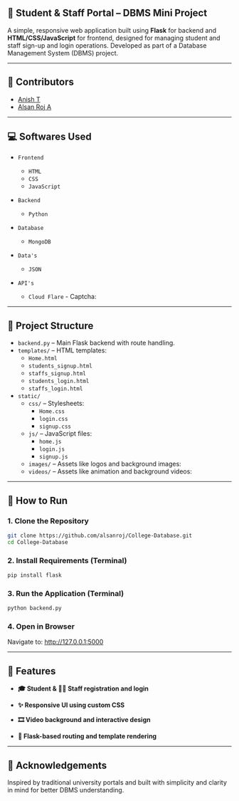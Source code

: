 ## 🏫 Student & Staff Portal – DBMS Mini Project

A simple, responsive web application built using **Flask** for backend and **HTML/CSS/JavaScript** for frontend, designed for managing student and staff sign-up and login operations. Developed as part of a Database Management System (DBMS) project.

---

## 👥 Contributors

- [Anish T](https://www.linkedin.com/in/anish-t)
- [Alsan Roj A](https://www.linkedin.com/in/alsan-roj-a-a01116295)

---

## 💻 Softwares Used

- `Frontend`
  - `HTML`
  - `CSS`
  - `JavaScript`

- `Backend`
  - `Python`

- `Database`
  - `MongoDB`

- `Data's`
  - `JSON`

- `API's`
  - `Cloud Flare` - Captcha:

---

## 📂 Project Structure

- `backend.py` – Main Flask backend with route handling.
- `templates/` – HTML templates:
  - `Home.html`
  - `students_signup.html`
  - `staffs_signup.html`
  - `students_login.html`
  - `staffs_login.html`
- `static/`
  - `css/` – Stylesheets:
    - `Home.css`
    - `login.css`
    - `signup.css`
  - `js/` – JavaScript files:
    - `home.js`
    - `login.js`
    - `signup.js`
  - `images/` – Assets like logos and background images:
  - `videos/` – Assets like animation and background videos:

---

## 🚀 How to Run

### 1. Clone the Repository
 
```bash
git clone https://github.com/alsanroj/College-Database.git
cd College-Database
```

### 2. Install Requirements (Terminal)

```bash
pip install flask
```

### 3. Run the Application (Terminal)

```bash
python backend.py
```

### 4. Open in Browser
Navigate to: http://127.0.0.1:5000

---

## 🔧 Features

- **🎓 Student & 🧑‍🏫 Staff registration and login**

- **✨ Responsive UI using custom CSS**

- **🎞️ Video background and interactive design**

- **📁 Flask-based routing and template rendering**

---

## 📜 Acknowledgements

Inspired by traditional university portals and built with simplicity and clarity in mind for better DBMS understanding.
